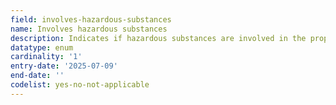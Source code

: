 ```yaml
---
field: involves-hazardous-substances
name: Involves hazardous substances
description: Indicates if hazardous substances are involved in the proposal
datatype: enum
cardinality: '1'
entry-date: '2025-07-09'
end-date: ''
codelist: yes-no-not-applicable
---
```

